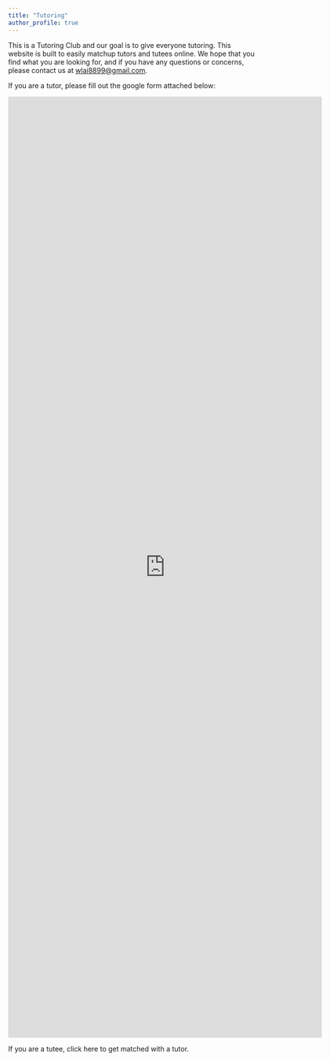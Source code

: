 ```yaml
---
title: "Tutoring"
author_profile: true
---
```

This is a Tutoring Club and our goal is to give everyone tutoring. This website is built to easily matchup tutors and tutees online. We hope that you find what you are looking for, and if you have any questions or concerns, please contact us at wlai8899@gmail.com.

If you are a tutor, please fill out the google form attached below:
<iframe src="https://docs.google.com/forms/d/e/1FAIpQLScj8C3C_bTPC-Ab5QRDzE9f5vokUk6NWrTXE3fA2r2qtZd3pw/viewform?embedded=true" width="640" height="1916" frameborder="0" marginheight="0" marginwidth="0">Loading…</iframe>

If you are a tutee, click here to get matched with a tutor.